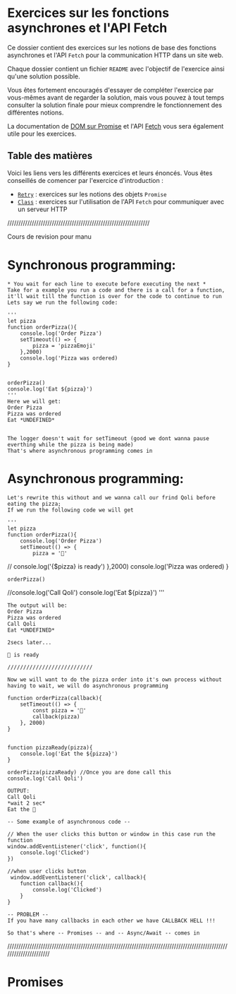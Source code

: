 # Exercices sur les fonctions asynchrones et l'API Fetch

Ce dossier contient des exercices sur les notions de base des fonctions asynchrones et l'API `Fetch` pour la communication HTTP dans un site web.

Chaque dossier contient un fichier `README` avec l'objectif de l'exercice ainsi qu'une solution possible.

Vous êtes fortement encouragés d'essayer de compléter l'exercice par vous-mêmes avant de regarder la solution, mais vous pouvez à tout temps consulter la solution finale pour mieux comprendre le fonctionnement des différentes notions.

La documentation de [DOM sur Promise](https://developer.mozilla.org/en-US/docs/Web/JavaScript/Reference/Global_Objects/Promise) et l'API [Fetch](https://developer.mozilla.org/en-US/docs/Web/API/Fetch_API) vous sera également utile pour les exercices.

## Table des matières

Voici les liens vers les différents exercices et leurs énoncés. Vous êtes conseillés de comencer par l'exercice d'introduction :

- [`Retry`](./Retry/README.MD) : exercices sur les notions des objets `Promise`
- [`Class`](./Class/README.MD) : exercices sur l'utilisation de l'API `Fetch` pour communiquer avec un serveur HTTP



////////////////////////////////////////////////////////////////


Cours de revision pour manu


# Synchronous programming:
    * You wait for each line to execute before executing the next *
    Take for a example you run a code and there is a call for a function, it'll wait till the function is over for the code to continue to run
    Lets say we run the following code:
   
    '''
    let pizza
    function orderPizza(){
        console.log('Order Pizza')
        setTimeout(() => {
            pizza = 'pizzaEmoji'
        },2000)
        console.log('Pizza was ordered)
    }


    orderPizza()
    console.log('Eat ${pizza}')
    '''
    Here we will get:
    Order Pizza
    Pizza was ordered
    Eat *UNDEFINED*


    The logger doesn't wait for setTimeout (good we dont wanna pause everthing while the pizza is being made)
    That's where asynchronous programming comes in


# Asynchronous programming:
    Let's rewrite this without and we wanna call our frind Qoli before eating the pizza;
    If we run the following code we will get

    '''
    let pizza
    function orderPizza(){
        console.log('Order Pizza')
        setTimeout(() => {
            pizza = '🍕'
  //        console.log('{$pizza} is ready')
        },2000)
        console.log('Pizza was ordered)
    }

    orderPizza()
  //console.log('Call Qoli')
    console.log('Eat ${pizza}')
    '''

    The output will be:
    Order Pizza
    Pizza was ordered
    Call Qoli
    Eat *UNDEFINED*

    2secs later...

    🍕 is ready    

    ///////////////////////////

    Now we will want to do the pizza order into it's own process without having to wait, we will do asynchronous programming
   
    function orderPizza(callback){
        setTimeout(() => {
            const pizza = '🍕'
            callback(pizza)
        }, 2000)
    }


    function pizzaReady(pizza){
        console.log('Eat the ${pizza}')
    }

    orderPizza(pizzaReady) //Once you are done call this
    console.log('Call Qoli')

    OUTPUT:
    Call Qoli
    *wait 2 sec*
    Eat the 🍕

    -- Some example of asynchronous code --

    // When the user clicks this button or window in this case run the function
    window.addEventListener('click', function(){
        console.log('Clicked')
    })

    //when user clicks button
     window.addEventListener('click', callback){
        function callback(){
            console.log('Clicked')
        }
    }

    -- PROBLEM --
    If you have many callbacks in each other we have CALLBACK HELL !!!

    So that's where -- Promises -- and -- Async/Await -- comes in

//////////////////////////////////////////////////////////////////////////////////////////////////////////////////////
# Promises


